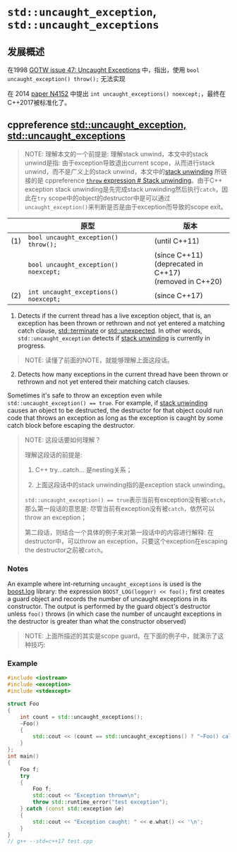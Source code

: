 # `std::uncaught_exception`, `std::uncaught_exceptions`

## 发展概述

在1998 [GOTW issue 47: Uncaught Exceptions](http://www.gotw.ca/gotw/047.htm) 中，指出，使用 `bool uncaught_exception() throw();` 无法实现

在 2014 [paper N4152](https://isocpp.org/files/papers/N4152.pdf) 中提出 `int uncaught_exceptions() noexcept;`，最终在 C++2017被标准化了。

## cppreference [std::uncaught_exception, std::uncaught_exceptions](https://en.cppreference.com/w/cpp/error/uncaught_exception)

> NOTE: 理解本文的一个前提是: 理解stack unwind，本文中的stack unwind是指: 由于exception导致退出current scope，从而进行stack unwind，而不是广义上的stack unwind，本文中的[stack unwinding](https://en.cppreference.com/w/cpp/language/throw#Stack_unwinding) 所链接的是 cppreference [`throw` expression # Stack unwinding](https://en.cppreference.com/w/cpp/language/throw#Stack_unwinding)。由于C++ exception stack unwinding是先完成stack unwinding然后执行`catch`，因此在`try` scope中的object的destructor中是可以通过`uncaught_exception()`来判断是否是由于exception而导致的scope exit。

|      | 原型                                  | 版本                                                         |
| ---- | ------------------------------------- | ------------------------------------------------------------ |
| (1)  | `bool uncaught_exception() throw();`  | (until C++11)                                                |
|      | `bool uncaught_exception() noexcept;` | (since C++11)<br/>(deprecated in C++17)<br/>(removed in C++20) |
| (2)  | `int uncaught_exceptions() noexcept;` | (since C++17)                                                |

1) Detects if the current thread has a live exception object, that is, an exception has been thrown or rethrown and not yet entered a matching catch clause, [std::terminate](https://en.cppreference.com/w/cpp/error/terminate) or [std::unexpected](https://en.cppreference.com/w/cpp/error/unexpected). In other words, `std::uncaught_exception` detects if [stack unwinding](https://en.cppreference.com/w/cpp/language/throw#Stack_unwinding) is currently in progress.

> NOTE: 读懂了前面的NOTE，就能够理解上面这段话。

2) Detects how many exceptions in the current thread have been thrown or rethrown and not yet entered their matching catch clauses.

Sometimes it's safe to throw an exception even while `std::uncaught_exception() == true`. For example, if [stack unwinding](https://en.cppreference.com/w/cpp/language/throw#Stack_unwinding) causes an object to be destructed, the destructor for that object could run code that throws an exception as long as the exception is caught by some catch block before escaping the destructor.

> NOTE: 这段话要如何理解？
>
> 理解这段话的前提是: 
>
> 1) C++ try...catch... 是nesting关系；
>
> 2) 上面这段话中的stack unwinding指的是exception stack unwinding。
>
> `std::uncaught_exception() == true`表示当前有exception没有被`catch`，那么第一段话的意思是: 尽管当前有exception没有被`catch`，依然可以throw an exception；
>
> 第二段话，则结合一个具体的例子来对第一段话中的内容进行解释: 在destructor中，可以throw an exception，只要这个exception在escaping the destructor之前被`catch`。

### Notes

An example where int-returning `uncaught_exceptions` is used is the [boost.log](http://www.boost.org/doc/libs/release/libs/log/doc/html/index.html) library: the expression `BOOST_LOG(logger) << foo();` first creates a guard object and records the number of uncaught exceptions in its constructor. The output is performed by the guard object's destructor unless `foo()` throws (in which case the number of uncaught exceptions in the destructor is greater than what the constructor observed)

> NOTE: 上面所描述的其实是scope guard。在下面的例子中，就演示了这种技巧:

### Example

```C++
#include <iostream>
#include <exception>
#include <stdexcept>

struct Foo
{
	int count = std::uncaught_exceptions();
	~Foo()
	{
		std::cout << (count == std::uncaught_exceptions() ? "~Foo() called normally\n" : "~Foo() called during stack unwinding\n");
	}
};
int main()
{
	Foo f;
	try
	{
		Foo f;
		std::cout << "Exception thrown\n";
		throw std::runtime_error("test exception");
	} catch (const std::exception &e)
	{
		std::cout << "Exception caught: " << e.what() << '\n';
	}
}
// g++ --std=c++17 test.cpp

```

